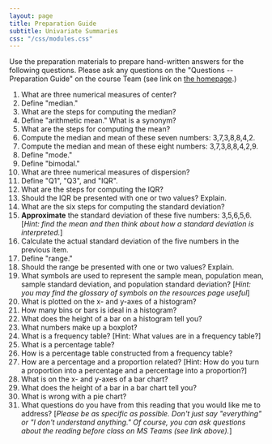 ```yaml
---
layout: page
title: Preparation Guide
subtitle: Univariate Summaries
css: "/css/modules.css"
---
```


<div class="alert alert-warning">
Use the preparation materials to prepare hand-written answers for the following questions. Please ask any questions on the "Questions -- Preparation Guide" on the course Team (see link on <a href="../../">the homepage</a>.)
</div>

1. What are three numerical measures of center?
1. Define "median."
1. What are the steps for computing the median?
1. Define "arithmetic mean." What is a synonym?
1. What are the steps for computing the mean?
1. Compute the median and mean of these seven numbers: 3,7,3,8,8,4,2.
1. Compute the median and mean of these eight numbers: 3,7,3,8,8,4,2,9.
1. Define "mode."
1. Define "bimodal."
1. What are three numerical measures of dispersion?
1. Define "Q1", "Q3", and "IQR".
1. What are the steps for computing the IQR?
1. Should the IQR be presented with one or two values? Explain.
1. What are the six steps for computing the standard deviation?
1. **Approximate** the standard deviation of these five numbers: 3,5,6,5,6. [*Hint: find the mean and then think about how a standard deviation is interpreted.*]
1. Calculate the actual standard deviation of the five numbers in the previous item.
1. Define "range."
1. Should the range be presented with one or two values? Explain.
1. What symbols are used to represent the sample mean, population mean, sample standard deviation, and population standard deviation? [*Hint: you may find the glossary of symbols on the resources page useful*]
1. What is plotted on the x- and y-axes of a histogram?
1. How many bins or bars is ideal in a histogram?
1. What does the height of a bar on a histogram tell you?
1. What numbers make up a boxplot?
1. What is a frequency table? [Hint: What values are in a frequency table?]
1. What is a percentage table?
1. How is a percentage table constructed from a frequency table?
1. How are a percentage and a proportion related? [Hint: How do you turn a proportion into a percentage and a percentage into a proportion?]
1. What is on the x- and y-axes of a bar chart?
1. What does the height of a bar in a bar chart tell you?
1. What is wrong with a pie chart?
1. What questions do you have from this reading that you would like me to address? [*Please be as specific as possible. Don't just say "everything" or "I don't understand anything." Of course, you can ask questions about the reading before class on MS Teams (see link above).*]
